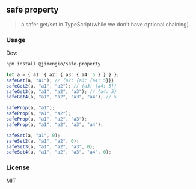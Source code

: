 ## safe property

> a safer get/set in TypeScript(while we don't have optional chaining).

### Usage

Dev:

```bash
npm install @jimengio/safe-property
```

```ts
let a = { a1: { a2: { a3: { a4: 5 } } } };
safeGet(a, "a1"); // {a2: {a3: {a4: 5}}}
safeGet2(a, "a1", "a2"); // {a3: {a4: 5}}
safeGet3(a, "a1", "a2", "a3"); // {a4: 5}
safeGet4(a, "a1", "a2", "a3", "a4"); // 5

safeProp(a, "a1");
safeProp(a, "a1", "a2");
safeProp(a, "a1", "a2", "a3");
safeProp(a, "a1", "a2", "a3", "a4");

safeSet(a, "a1", 0);
safeSet2(a, "a1", "a2", 0);
safeSet3(a, "a1", "a2", "a3", 0);
safeSet4(a, "a1", "a2", "a3", "a4", 0);
```

### License

MIT
